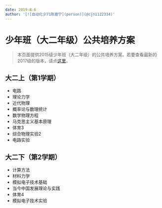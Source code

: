 ```yaml
---
date: 2019-8-6
author: '[![自动化少71陈嘉宁](person)](@cjn1122334)'
---
```


# 少年班（大二年级）公共培养方案

> 本页面提供2015级少年班（大二年级）的公共培养方案。若要查看最新的2017级的版本，请点[这里](/program/shaonianban-2017)。

## 大二上（第1学期）
- 电路
- 理论力学
- 近代物理
- 概率论与数理统计
- 数学物理方程
- 马克思主义基本原理
- 体育3
- 综合物理实验2
- 电路实验

## 大二下（第2学期）
- 计算方法
- 材料力学
- 模拟电子技术基础
- 当今中国发展理论与实践
- 体育4
- 模拟电子技术实验
